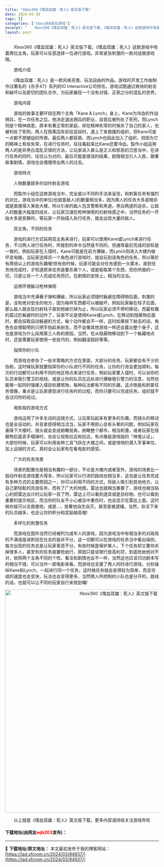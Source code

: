 ```yaml
---
title: "Xbox360《喋血双雄：死人》英文版下载"
date: 2024-03-30
tags: []
categories: ["xbox360英日游戏"]
excerpt: "　　Xbox360《喋血双雄：死人》英文版下载，《喋血双雄：死人》这款游戏中有着两位主角，玩家可以任意选择一位进行游戏。非常紧张刺激的一款对战类游戏哦。 　　游戏介绍 　　《喋血双雄：死人》是一款风格另类、玩法自由的作品。游戏的开发工作由制作过著名的《杀手47》系列的IO Interactive公司&hellip;"
layout: post
---
```


 <p>　　Xbox360《喋血双雄：死人》英文版下载，《喋血双雄：死人》这款游戏中有着两位主角，玩家可以任意选择一位进行游戏。非常紧张刺激的一款对战类游戏哦。</p> <p>　　游戏介绍</p> <p>　　《喋血双雄：死人》是一款风格另类、玩法自由的作品。游戏的开发工作由制作过著名的《杀手47》系列的IO Interactive公司担任。游戏试图通过爽快的射击和破坏以及密切的团队合作，为玩家展现一个没有对错、正邪之分的混乱的世界。</p> <p>　　游戏内容</p> <p>　　游戏的故事主要环绕在两个主角「Kane &amp; Lynch」身上，Kane为冷血的作战佣兵，在一次任务之后，他决定退出佣兵的职业，自首后被判处了死刑，而Lynch则是个精神病患，原本有著正常的家庭，却在精神失常的时候杀了自己的家人，也被判处了死刑，两人在搭乘囚车前往监狱时，遇上了来救援的组织，但Kane可是一点都不想被组织所救，最后两人都获救，而Lynch也因此加入了组织，但因为它的精神上有些失常，在进行任务时，往往看起来比Kane还要冷血。製作小组运用两人的是非黑白混乱交错的方法，让玩家进入甚么是正义和邪恶的沉思当中，在进行任务的同时，往往认为对的，最后可能是错误的结果，剧情相当引人入胜，跟著故事剧情，游戏也会慢慢带出两人的过去。</p> <p>　　游戏特点</p> <p>　　人物数量超多的动作射击游戏</p> <p>　　而製作小组在这款游戏当中，完全是以不同的手法来呈现，和刺客任务有强烈的对比，游戏当中的单位(也就是敌人)的数量相当多，因为两人的任务大多是暗杀或是直接侵入某些大楼，所以引来的敌人包含警察和黑道，黑白两道的追杀，让敌人的数量大幅度的成长，让玩家沉溺在枪林弹雨的扫射快感之中，当然任务的一开始大多是安静的，等玩家一开始侵入执行任务，就会出现大量的敌人。</p> <p>　　双主角，不同的任务</p> <p>　　游戏的进行方式採用双主角来进行，玩家可以使用Kane或Lynch来进行任务，不过两人进行任务时，所接到的命令当然是不同的，但通常最后完成的目标是一致的，例如玩家在入侵时，Kane可能是在前方爆破，而Lynch则进入大楼内破坏变电箱，当玩家选择另一个角色进行游戏时，就会玩到该角色的任务，所以等於有两倍以上的游戏乐趣喔!但有些时候，玩家可能会对任务感到一头雾水，直到任务快完成时，才知道原来任务是要杀某个人，或是偷取某个东西，而你所做的一切，只是让另一个人完成任务而已，在剧情的安排上，相当的洽当。</p> <p>　　运用环境躲过枪林弹雨</p> <p>　　游戏当中充满著子弹和爆破，所以玩家必须随时躲避在障碍物后面，刺激的是，没有绝对安全的地方，因为每样东西都可以被破坏，例如玩家躲在柱子后面，那么敌人就会狂扫射柱子直到他破烂掉为止，所以玩家必须不停的移动，而最有趣的莫过於躲避时的动作了，玩家不论是使用Kane或Lynch，在移动到隐蔽物后面时，都会採取自动躲避的方式，每个动作都会不一样，这时如果按下射击的话，角色也会很聪明的只把手抬起来射击，而不会像其他游戏一样还会露出整个身子，这也是游戏为什么採用第三人称的原因，当然，在从隐蔽物移动到下一个躲藏地点时，还是需要玩家使用一些技巧的，例如翻滚跳跃等等。</p> <p>　　指挥你的小队</p> <p>　　而游戏也参杂了一些半策略的方式在里面，大部分的任务，玩家都会有不少的协助，这时候玩家就要指挥你的小队进行不同的任务，让你的行进会更加顺利，每次的行动都可以利用不同的地区特点来进行任务，例如玩家要入侵时，可以派你的队员来吸引警卫的视线，或是让你的队员在远处进行爆破吸引警力的注意，当然也能够一起同时强硬入侵目标建筑物，每种玩法都有不同的乐趣，这点倒是和刺客任务很像，重点是让玩家感受进行任务时的过程，而你只要可以完成任务，组织就不会过问你的经过。</p> <p>　　电影般的游戏方式</p> <p>　　游戏运用了许多生动的运镜方式，让玩家玩起来有更多的乐趣，而镜头的移动也是全自动的，并且拿捏得相当洽当，玩家不用担心会有头晕的问题，例如玩家在垂降下大楼时，镜头就会变成俯瞰视角，俯瞰整个都市，相当刺激，或者玩家在隐蔽物后面丢手榴弹时，也会让视角拉近和拉远，有点像是游戏版的「神鬼认证」，大部份时候，玩家可以利用各种工具飞跃在大楼之间，或是悄悄的潜入军事单位，加上运镜的方式，真的会让玩家有在看电影的感受。</p> <p>　　广大的任务场景</p> <p>　　场景的配置也是相当有趣的一部分，不论是大楼内或者室外，游戏的场景比一般动作射击游戏要大得多，所以玩家可以行进的路线也相当多，这也是让任务完成有多种方式的主要原因之一，你可以利用不同的方式，将敌人吸引到其他地方，让自己更轻鬆的完成任务，而有了广大的地图，雷达也就相当重要了，游戏也相当贴心的把雷达设计的让玩家一目了然，雷达上可以看到道具或是目标物，也可以看到重要的提示地区，而当你的队友不小心被击中重伤时，也会显示在雷达上面，这时候你就可以去救援他，或是&hellip;，放著他自生自灭，甚至是被逮捕，当然，存活下来的队员越多，也会让你的积分和奖励越高喔!</p> <p>　　多样化的刺激任务</p> <p>　　而游戏在国外当然已经被列为成年人的游戏，因为游戏当中有相当多的对政局的不满或是讽刺现在社会的是非不分，这一切都可以在游戏的任务当中看出端倪，每次出现的任务总是让玩家善恶不分，有些时候是保护某人，下个任务却又要你杀掉很多人，甚至有的任务是要抢劫行，原因只是该银行放高利贷，到底抢劫他对不对，依照两个主角不同的个性，看法和剧情也会不一样，当然这也应该归功剧本写的相当不错，可以当作一部电影来看，而游戏也支援了两人同时进行游戏，分别操纵Kane和Lynch，一起进行同一个任务，这时候任务就会变得较为简单，而且完成的速度也会变快，玩法也会变得更多，当然两人所控制的小队也是分开的，路线的话，也就可以让不同的玩家自行来规划囉!</p> <p align="center"><img align="" border="0" src="https://lad.sfcrom.cn/wp-content/uploads/2024/03/20240330_6607d3589cdc1.jpg" width="727" alt="Xbox360《喋血双雄：死人》英文版下载" /></p> <p>　　以上就是《喋血双雄：死人》英文版下载，更多内容请持续关注游戏年轮</p> <p><h4>下载地址(由网友<font color="red">wjb203</font>发布)：</h4></p> 

---
📖 **下载地址/原文地址：** 本文最初发布于我的博客网站：[https://lad.sfcrom.cn/2024/03/94937/](https://lad.sfcrom.cn/2024/03/94937/)
